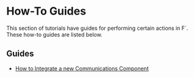 # How-To Guides

This section of tutorials have guides for performing certain actions in F´. These how-to guides are listed below.

## Guides

- [How to Integrate a new Communications Component](./communication.md)
